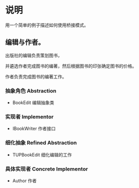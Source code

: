 # 说明

用一个简单的例子描述如何使用桥接模式。

## 编辑与作者。

出版社的编辑负责策划图书，

并遴选作者完成图书的编著，然后根据图书的印张确定图书的价格。

作者负责完成图书的编著工作。

### 抽象角色 Abstraction

- BookEdit 编辑抽象类

### 实现者 Implementor

- IBookWriter 作者接口

### 细化抽象 Refined Abstraction

- TUPBookEdit 细化编辑的工作

### 具体实现者 Concrete Implementor

- Author 作者
